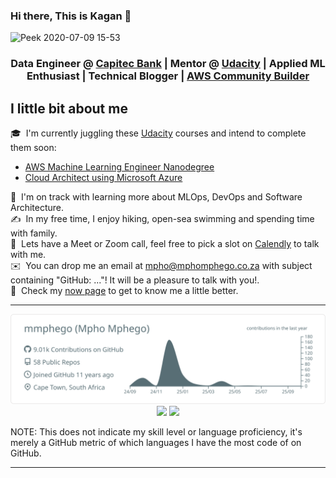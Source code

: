 ### Hi there, This is Kagan 👋

![Peek 2020-07-09 15-53](https://user-images.githubusercontent.com/7910856/87048834-84abea80-c1fc-11ea-9342-27b96a046ba4.gif)
<h3 align="center">Data Engineer @ <a href='https://capitecbank.co.za'>Capitec Bank</a> | Mentor @ <a href='https://udacity.com'>Udacity</a> | Applied ML Enthusiast | Technical Blogger | <a href='https://aws.amazon.com/developer/community/community-builders/'> AWS Community Builder</a></h3>

## I little bit about me

🎓 &nbsp;I'm currently juggling these [Udacity](https://imp.i115008.net/BXeWKW) courses and intend to complete them soon:

- [AWS Machine Learning Engineer Nanodegree](https://imp.i115008.net/VyRr4M)
- [Cloud Architect using Microsoft Azure](https://imp.i115008.net/7mLA1y)

🌱 &nbsp;I'm on track with learning more about MLOps, DevOps and Software Architecture.\
✍️ &nbsp;In my free time, I enjoy hiking, open-sea swimming and spending time with family.\
💬 &nbsp;Lets have a Meet or Zoom call, feel free to pick a slot on [Calendly](https://calendly.com/mmphego/30min) to talk with me.\
✉️ &nbsp;You can drop me an email at mpho@mphomphego.co.za with subject containing "GitHub: ..."! It will be a pleasure to talk with you!.\
📄 &nbsp;Check my [now page](https://bit.ly/3Jxtwaw) to get to know me a little better.

---

<p  align="center">
  <img src="https://raw.githubusercontent.com/mmphego/mmphego/master/profile-summary-card-output/default/0-profile-details.svg" alt="github stats"></br>
  <img src="https://raw.githubusercontent.com/mmphego/mmphego/master/profile-summary-card-output/default/1-repos-per-language.svg">
  <img src="https://raw.githubusercontent.com/mmphego/mmphego/master/profile-summary-card-output/default/2-most-commit-language.svg"></br></p>

NOTE: This does not indicate my skill level or language proficiency, it's merely a GitHub metric of which languages I have the most code of on GitHub.

---
